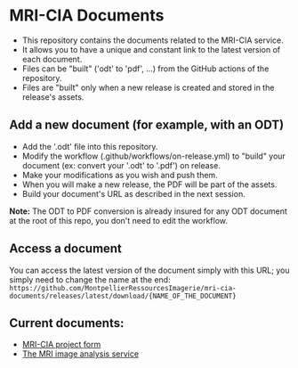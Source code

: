 # MRI-CIA Documents

- This repository contains the documents related to the MRI-CIA service.
- It allows you to have a unique and constant link to the latest version of each document.
- Files can be "built" ('odt' to 'pdf', ...) from the GitHub actions of the repository.
- Files are "built" only when a new release is created and stored in the release's assets.

## Add a new document (for example, with an ODT)

- Add the '.odt' file into this repository.
- Modify the workflow (.github/workflows/on-release.yml) to "build" your document (ex: convert your '.odt' to '.pdf') on release.
- Make your modifications as you wish and push them.
- When you will make a new release, the PDF will be part of the assets.
- Build your document's URL as described in the next session.

**Note:** The ODT to PDF conversion is already insured for any ODT document at the root of this repo, you don't need to edit the workflow.

## Access a document

You can access the latest version of the document simply with this URL; you simply need to change the name at the end:
`https://github.com/MontpellierRessourcesImagerie/mri-cia-documents/releases/latest/download/{NAME_OF_THE_DOCUMENT}`

## Current documents:

- [MRI-CIA project form](https://github.com/MontpellierRessourcesImagerie/mri-cia-documents/releases/latest/download/mri-cia-project-form.pdf)
- [The MRI image analysis service](https://github.com/MontpellierRessourcesImagerie/mri-cia-documents/releases/latest/download/the-mri-image-analysis-service.pdf)


